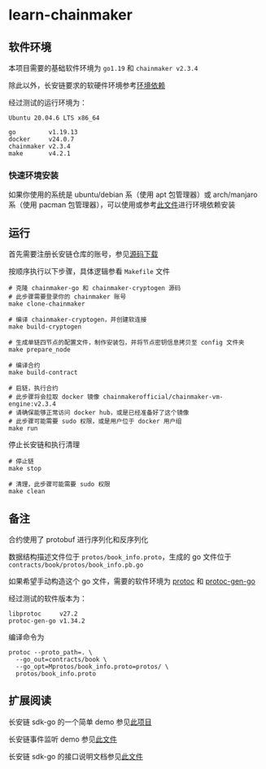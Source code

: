 # learn-chainmaker

## 软件环境

本项目需要的基础软件环境为 `go1.19` 和 `chainmaker v2.3.4`

除此以外，长安链要求的软硬件环境参考[环境依赖](https://docs.chainmaker.org.cn/v2.3.4/html/quickstart/%E9%80%9A%E8%BF%87%E5%91%BD%E4%BB%A4%E8%A1%8C%E4%BD%93%E9%AA%8C%E9%93%BE.html#id3)

经过测试的运行环境为：

```
Ubuntu 20.04.6 LTS x86_64

go         v1.19.13
docker     v24.0.7
chainmaker v2.3.4
make       v4.2.1
```

### 快速环境安装

如果你使用的系统是 ubuntu/debian 系（使用 apt 包管理器）或 arch/manjaro 系（使用 pacman 包管理器），可以使用或参考[此文件](https://github.com/buuzzing/TOOLS/blob/main/chainmaker_env.sh)进行环境依赖安装

## 运行

首先需要注册长安链仓库的账号，参见[源码下载](https://docs.chainmaker.org.cn/v2.3.4/html/quickstart/%E9%80%9A%E8%BF%87%E5%91%BD%E4%BB%A4%E8%A1%8C%E4%BD%93%E9%AA%8C%E9%93%BE.html#id8)

按顺序执行以下步骤，具体逻辑参看 `Makefile` 文件

``` shell
# 克隆 chainmaker-go 和 chainmaker-cryptogen 源码
# 此步骤需要登录你的 chainmaker 账号
make clone-chainmaker

# 编译 chainmaker-cryptogen，并创建软连接
make build-cryptogen

# 生成单链四节点的配置文件，制作安装包，并将节点密钥信息拷贝至 config 文件夹
make prepare_node

# 编译合约
make build-contract

# 启链，执行合约
# 此步骤将会拉取 docker 镜像 chainmakerofficial/chainmaker-vm-engine:v2.3.4
# 请确保能够正常访问 docker hub，或是已经准备好了这个镜像
# 此步骤可能需要 sudo 权限，或是用户位于 docker 用户组
make run
```

停止长安链和执行清理

``` shell
# 停止链
make stop

# 清理，此步骤可能需要 sudo 权限
make clean
```

## 备注

合约使用了 protobuf 进行序列化和反序列化

数据结构描述文件位于 `protos/book_info.proto`，生成的 go 文件位于 `contracts/book/protos/book_info.pb.go`

如果希望手动构造这个 go 文件，需要的软件环境为 [protoc](https://github.com/protocolbuffers/protobuf) 和 [protoc-gen-go](https://pkg.go.dev/google.golang.org/protobuf/cmd/protoc-gen-go)

经过测试的软件版本为：

```
libprotoc     v27.2
protoc-gen-go v1.34.2
```

编译命令为

``` shell
protoc --proto_path=. \
  --go_out=contracts/book \
  --go_opt=Mprotos/book_info.proto=protos/ \
  protos/book_info.proto
```

## 扩展阅读

长安链 sdk-go 的一个简单 demo 参见[此项目](https://git.chainmaker.org.cn/chainmaker/sdk-go-demo)

长安链事件监听 demo 参见[此文件](https://git.chainmaker.org.cn/chainmaker/sdk-go/-/blob/master/examples/subscribe/main.go)

长安链 sdk-go 的接口说明文档参见[此文件](https://git.chainmaker.org.cn/chainmaker/sdk-go/-/blob/v2.3.5/sdk_interface.go)